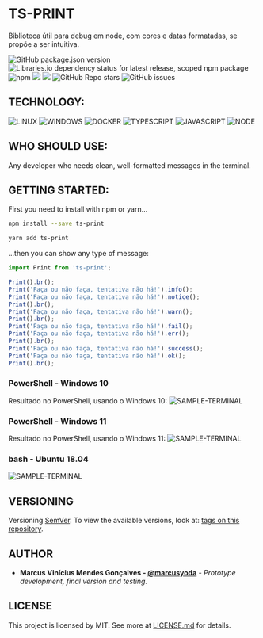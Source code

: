# TS-PRINT
Biblioteca útil para debug em node, com cores e datas formatadas, se propõe a ser intuitiva.

![GitHub package.json version](https://img.shields.io/github/package-json/v/marcusyoda/ts-print)
![Libraries.io dependency status for latest release, scoped npm package](https://img.shields.io/librariesio/release/npm/af-scaffolder) ![npm](https://img.shields.io/npm/dy/ts-print)
[![](https://img.shields.io/github/languages/code-size/badges/shields.svg)](https://github.com/marcusyoda/ts-print)
[![](https://img.shields.io/github/last-commit/google/skia.svg)](https://github.com/marcusyoda/ts-print)
![GitHub Repo stars](https://img.shields.io/github/stars/marcusyoda/ts-print)
![GitHub issues](https://img.shields.io/github/issues/marcusyoda/ts-print)

## TECHNOLOGY:

![LINUX](https://img.shields.io/badge/Linux-FCC624?style=flat-square&logo=linux&logoColor=black)
![WINDOWS](https://img.shields.io/badge/Windows-navy?style=flat-square&logo=windows&logoColor=white)
![DOCKER](https://img.shields.io/badge/-Docker-2496ED?style=flat-square&logo=docker&logoColor=white)
![TYPESCRIPT](https://img.shields.io/badge/TypeScript-2d79c7?style=flat-square&logo=typescript&logoColor=white)
![JAVASCRIPT](https://img.shields.io/badge/-JavaScript-black?style=flat-square&logo=javascript&logoColor=yellow)
![NODE](https://img.shields.io/badge/-Nodejs-339933?style=flat-square&logo=Node.js&logoColor=white)


## WHO SHOULD USE:
Any developer who needs clean, well-formatted messages in the terminal.

## GETTING STARTED:
First you need to install with npm or yarn...
```bash
npm install --save ts-print
```

```bash
yarn add ts-print
```

...then you can show any type of message:
```js
import Print from 'ts-print';

Print().br();
Print('Faça ou não faça, tentativa não há!').info();
Print('Faça ou não faça, tentativa não há!').notice();
Print().br();
Print('Faça ou não faça, tentativa não há!').warn();
Print().br();
Print('Faça ou não faça, tentativa não há!').fail();
Print('Faça ou não faça, tentativa não há!').err();
Print().br();
Print('Faça ou não faça, tentativa não há!').success();
Print('Faça ou não faça, tentativa não há!').ok();
Print().br();
```

### PowerShell - Windows 10
Resultado no PowerShell, usando o Windows 10:
![SAMPLE-TERMINAL](https://raw.githubusercontent.com/marcusyoda/ts-print/main/screenshots/powershell-win11-terminal.png)

### PowerShell - Windows 11
Resultado no PowerShell, usando o Windows 11:
![SAMPLE-TERMINAL](https://raw.githubusercontent.com/marcusyoda/ts-print/main/screenshots/powershell-win11-terminal.png)

### bash - Ubuntu 18.04
![SAMPLE-TERMINAL](https://raw.githubusercontent.com/marcusyoda/ts-print/main/screenshots/wsl_ubuntu_18-win11-terminal.png)

## VERSIONING
Versioning [SemVer](http://semver.org/).
To view the available versions, look at: [tags on this repository](https://github.com/marcusyoda/ts-print/tags).

## AUTHOR
* **Marcus Vinícius Mendes Gonçalves - [@marcusyoda](https://github.com/marcusyoda)** - *Prototype development, final version and testing.*

## LICENSE
This project is licensed by MIT. See more at [LICENSE.md](LICENSE.md) for details.

